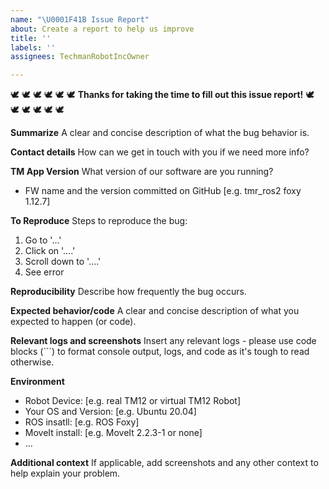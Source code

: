 ```yaml
---
name: "\U0001F41B Issue Report"
about: Create a report to help us improve
title: ''
labels: ''
assignees: TechmanRobotIncOwner

---
```


<!---
This issue template is suitable for bug report templates that remind users to provide a clear and detailed description of the steps required to reproduce the bug.
This should include any specific inputs, expected outputs, and observed outputs.
Users are kindly requested to try their best to eliminate problems with the development environment setup and basic connections.
--->

:dove: :dove: :dove: :dove: :dove: :dove: **Thanks for taking the time to fill out this issue report!** :dove: :dove: :dove: :dove: :dove: :dove:

<div> </div>

**Summarize**
A clear and concise description of what the bug behavior is.

**Contact details**
How can we get in touch with you if we need more info?

**TM App Version**
What version of our software are you running?
 - FW name and the version committed on GitHub [e.g. tmr_ros2 foxy 1.12.7]

**To Reproduce**
Steps to reproduce the bug:
1. Go to '...'
2. Click on '....'
3. Scroll down to '....'
4. See error

**Reproducibility**
Describe how frequently the bug occurs.

**Expected behavior/code**
A clear and concise description of what you expected to happen (or code).

**Relevant logs and screenshots**
Insert any relevant logs - please use code blocks (```) to format console output, logs, and code as it's tough to read otherwise.

**Environment**
 - Robot Device: [e.g. real TM12 or virtual TM12 Robot]
 - Your OS and Version: [e.g. Ubuntu 20.04]
 - ROS insatll: [e.g. ROS Foxy]
 - MoveIt install: [e.g. MoveIt 2.2.3-1 or none]
 - ...

**Additional context**
If applicable, add screenshots and any other context to help explain your problem.

<!--- **Possible Solution** -->
<!--- Only if you have suggestions on a fix for the bug -->
